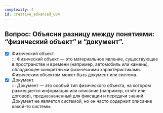 ```yaml
---
complexity: 4
id: creative_advanced_004
---
```

## Вопрос: Объясни разницу между понятиями: “физический объект” и “документ”.

- [x] Физический объект.  
  ::: Физический объект — это материальное явление, существующее в пространстве и времени (например, автомобиль или камень), обладающее конкретными физическими характеристиками. Физическим объектом может быть документ или система.  
- [x] Документ.  
  ::: Документ — это особый тип физического объекта, на котором размещается информация или описание (например, отчёт или договор), предназначенный для фиксации и передачи знаний. Документ не является системой, но он часто содержит описание какой-то системы.